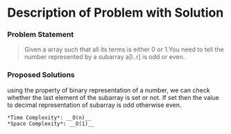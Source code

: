 # Description of Problem with Solution

### Problem Statement
> Given a array such that all its terms is either 0 or 1.You need to tell the number represented by a subarray a[l..r] is odd or even.

### Proposed Solutions
using the property of binary representation of a number, we can check whether the last element of the subarray is set or not. If set then the value to decimal representation of subarray is odd otherwise even.

	*Time Complexity*: __O(n)__
	*Space Complexity*: __O(1)__
